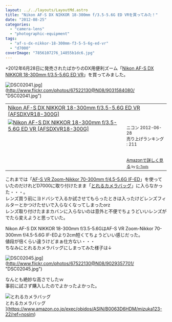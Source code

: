 ```yaml
---
layout: ../../layouts/LayoutMd.astro
title: "Nikon AF-S DX NIKKOR 18-300mm f/3.5-5.6G ED VRを買ってみた！"
date: "2012-08-25"
categories: 
  - "camera-lens"
  - "photographic-equipment"
tags: 
  - "af-s-dx-nikkor-18-300mm-f3-5-5-6g-ed-vr"
  - "d7000"
coverImage: "7856107276_14855b1dc6.jpg"
---
```


+2012年6月28日に発売されたばかりのDX用便利ズーム「[Nikon AF-S DX NIKKOR 18-300mm f/3.5-5.6G ED VR](http://www.nikon-image.com/products/lens/af/dx/zoom/af-s_dx_18-300mmf35-56g_ed_vr.htm)」を買ってみました。

![DSC02041.jpg](/archive/images/9031584080_5d3af2d5fe.jpg)](http://www.flickr.com/photos/67522130@N08/9031584080/ "DSC02041.jpg")

<table cellpadding="5" border="0"><tbody><tr><td colspan="2"><a href="https://www.amazon.co.jp/exec/obidos/ASIN/B008BE3O64/mizuka123-22/" target="_top">Nikon AF-S DX NIKKOR 18-300mm f/3.5-5.6G ED VR [AFSDXVR18-300G]</a></td></tr><tr><td valign="top"><a href="https://www.amazon.co.jp/exec/obidos/ASIN/B008BE3O64/mizuka123-22/" target="_top"><img border="0" alt="Nikon AF-S DX NIKKOR 18-300mm f/3.5-5.6G ED VR [AFSDXVR18-300G]" src="images/310zl07wuBL._SL160_.jpg"></a></td><td valign="top"><font size="-1"><br>ニコン 2012-06-28<br>売り上げランキング : 211<br><br><br><a href="https://www.amazon.co.jp/exec/obidos/ASIN/B008BE3O64/mizuka123-22/" target="_top">Amazonで詳しく見る</a></font><font size="-2"> by <a href="http://www.goodpic.com/mt/aws/index.html">G-Tools</a></font></td></tr></tbody></table>

これまでは「[AF-S VR Zoom-Nikkor 70-300mm f/4.5-5.6G IF-ED](http://www.nikon-image.com/products/lens/af/fx/zoom/af-s_vr_70-300mmf45-56g_if-ed.htm)」を使っていたのだけれどD7000に取り付けたまま「[とれるカメラバッグ](http://superclassic.jp/?pid=31040793)」に入らなかった・・・。  
レンズ買う前にヨドバシで入るか試させてもらったときは入ったけどレンズフィルターとかつけたせいで入らなくなってしまったorz  
レンズ取り付けたままカバンに入らないのは意外と不便でちょうどいいレンズがでたら変えようと思っていた。

Nikon AF-S DX NIKKOR 18-300mm f/3.5-5.6GはAF-S VR Zoom-Nikkor 70-300mm f/4.5-5.6G IF-EDより2cm短くてちょうどいい感じだった。  
値段が倍くらい違うけどまぁ仕方ない・・・  
ちなみにとれるカメラバッグにしまってみた様子は↓

![DSC02045.jpg](/archive/images/9029357701_8800c514f3.jpg)](http://www.flickr.com/photos/67522130@N08/9029357701/ "DSC02045.jpg")

なんとも絶妙な高さでしたｗ  
事前に試さず購入したのでよかったよかった。

![とれるカメラバッグ](/archive/images/417vp4RSUCL._SL160_.jpg)  
とれるカメラバッグ  
](https://www.amazon.co.jp/exec/obidos/ASIN/B0063D6HDM/mizuka123-22/ref=nosim)
